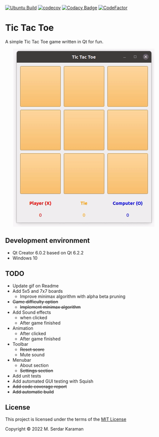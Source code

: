 [![Ubuntu Build](https://github.com/Mavrikant/TicTacToe/actions/workflows/ubuntu.yml/badge.svg)](https://github.com/Mavrikant/TicTacToe/actions/workflows/ubuntu.yml) [![codecov](https://codecov.io/gh/Mavrikant/TicTacToe/branch/master/graph/badge.svg)](https://codecov.io/gh/Mavrikant/TicTacToe) [![Codacy Badge](https://api.codacy.com/project/badge/Grade/d091e093da134620982d193335c02063)](https://app.codacy.com/manual/Mavrikant/TicTacToe?utm_source=github.com&utm_medium=referral&utm_content=Mavrikant/TicTacToe&utm_campaign=Badge_Grade_Dashboard) [![CodeFactor](https://www.codefactor.io/repository/github/mavrikant/tictactoe/badge)](https://www.codefactor.io/repository/github/mavrikant/tictactoe)

# Tic Tac Toe

A simple Tic Tac Toe game written in Qt for fun.

<p align="center"><img src="images/v1.gif"></p>

## Development environment

* Qt Creator 6.0.2 based on Qt 6.2.2
* Windows 10

## TODO

* Update gif on Readme
* Add 5x5 and 7x7 boards
  * Improve minimax algorithm with alpha beta pruning
* ~~Game difficulty option~~
  * ~~Implement minimax algorithm~~
* Add Sound effects
  * when clicked
  * After game finished
* Animation
  * After clicked
  * After game finished
* Toolbar
  * ~~Reset score~~
  * Mute sound
* Menubar
  * About section
  * ~~Settings section~~
* Add unit tests
* Add automated GUI testing with Squish
* ~~Add code coverage report~~
* ~~Add automatic build~~

## License

This project is licensed under the terms of the  [MIT License](https://choosealicense.com/licenses/mit/)

Copyright © 2022 M. Serdar Karaman

